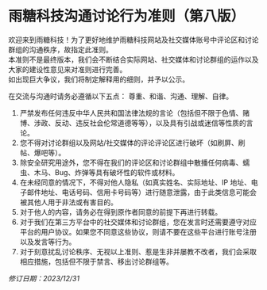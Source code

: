 # 雨糖科技沟通讨论行为准则（第八版）

欢迎来到雨糖科技！为了更好地维护雨糖科技网站及社交媒体账号中评论区和讨论群组的沟通秩序，故指定此准则。<br>
本准则不是最终版本，我们会不断结合实际网站、社交媒体和讨论群组的运作以及大家的建设性意见来对准则进行完善。<br>
如出现巨大争议，我们将制定解释用的细则，并予以公示。<br>

在交流与沟通时请务必遵循以下五点： 尊重、和谐、沟通、理解、自律。

1. 严禁发布任何违反中华人民共和国法律法规的言论（包括但不限于色情、赌博、涉政、反动、违反社会伦常道德等等），以及具有引战或迷信等性质的言论。
2. 您不得对讨论群组以及网站/社交媒体的评论评论区进行破坏（如刷屏、刷帖、爆吧等）。
3. 除安全研究用途外，您不得在我们的评论区和讨论群组中散播任何病毒、蠕虫、木马、Bug、炸弹等具有破坏性的软件或材料。
4. 在未经同意的情况下，不得对他人隐私（如真实姓名、实际地址、IP 地址、电子邮件地址、电话号码、信用卡号码等）进行随意泄露，由于此类信息可能会被其他人用于非法或有害目的。
5. 对于他人的内容，请务必在得到原作者同意的前提下再进行转载。
6. 对于我们在第三方平台中的社交媒体和讨论群组，您在发言时还需要遵守对应平台的用户协议。如果您不同意这些协议，则请不要在这些平台进行账号注册以及发言等行为。
7. 对于刻意扰乱讨论秩序、无视以上准则、惹是生非并屡教不改者，我们会采取相应措施，包括但不限于禁言、移出讨论群组等。

*修订日期：2023/12/31*
